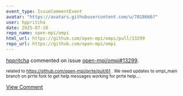 ```yaml
---
event_type: IssueCommentEvent
avatar: "https://avatars.githubusercontent.com/u/7818666?"
user: hppritcha
date: 2025-07-10
repo_name: open-mpi/ompi
html_url: https://github.com/open-mpi/ompi/pull/13299
repo_url: https://github.com/open-mpi/ompi
---
```


<a href='https://github.com/hppritcha' target='_blank'>hppritcha</a> commented on issue <a href='https://github.com/open-mpi/ompi/pull/13299' target='_blank'>open-mpi/ompi#13299</a>.

<small>related to https://github.com/open-mpi/prrte/pull/61 .  We need updates to ompi_main branch on prrte fork to get help messages working for prrte help....</small>

<a href='https://github.com/open-mpi/ompi/pull/13299' target='_blank'>View Comment</a>